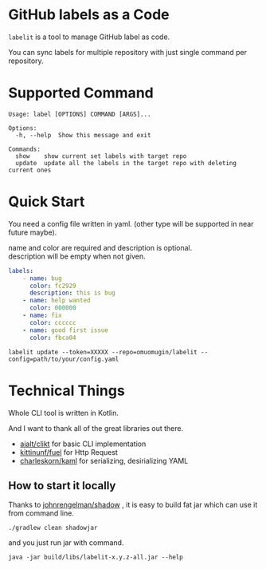 # GitHub labels as a Code

`labelit` is a tool to manage GitHub label as code.

You can sync labels for multiple repository with just single command per repository.

# Supported Command

```shell
Usage: label [OPTIONS] COMMAND [ARGS]...

Options:
  -h, --help  Show this message and exit

Commands:
  show    show current set labels with target repo
  update  update all the labels in the target repo with deleting current ones
```

# Quick Start

You need a config file written in yaml. (other type will be supported in near future maybe).

name and color are required and description is optional.  
description will be empty when not given.

```yaml
labels:
    - name: bug
      color: fc2929
      description: this is bug
    - name: help wanted
      color: 000000
    - name: fix
      color: cccccc
    - name: good first issue
      color: fbca04
```

```shell
labelit update --token=XXXXX --repo=omuomugin/labelit --config=path/to/your/config.yaml
```

# Technical Things

Whole CLI tool is written in Kotlin.

And I want to thank all of the great libraries out there.

- [ajalt/clikt](https://github.com/ajalt/clikt) for basic CLI implementation
- [kittinunf/fuel](https://github.com/kittinunf/fuel) for Http Request
- [charleskorn/kaml](https://github.com/charleskorn/kaml) for serializing, desirializing YAML
  

## How to start it locally

Thanks to [johnrengelman/shadow](https://github.com/johnrengelman/shadow) , it is easy to build fat jar which can use it from command line.

```shell
./gradlew clean shadowjar
```

and you just run jar with command.

```shell
java -jar build/libs/labelit-x.y.z-all.jar --help
```
